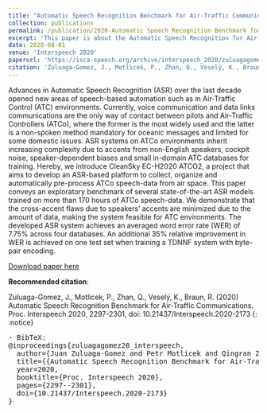 ```yaml
---
title: "Automatic Speech Recognition Benchmark for Air-Traffic Communications"
collection: publications
permalink: /publication/2020-Automatic Speech Recognition Benchmark for Air-Traffic Communications
excerpt: 'This paper is about the Automatic Speech Recognition for Air-traffic Control Communications'
date: 2020-08-01
venue: 'Interspeech 2020'
paperurl: 'https://isca-speech.org/archive/interspeech_2020/zuluagagomez20_interspeech.html'
citation: 'Zuluaga-Gomez, J., Motlicek, P., Zhan, Q., Veselý, K., Braun, R. (2020) Automatic Speech Recognition Benchmark for Air-Traffic Communications. Proc. Interspeech 2020, 2297-2301, doi: 10.21437/Interspeech.2020-2173.'
---
```


Advances in Automatic Speech Recognition (ASR) over the last decade opened new areas of speech-based automation such as in Air-Traffic Control (ATC) environments. Currently, voice communication and data links communications are the only way of contact between pilots and Air-Traffic Controllers (ATCo), where the former is the most widely used and the latter is a non-spoken method mandatory for oceanic messages and limited for some domestic issues. ASR systems on ATCo environments inherit increasing complexity due to accents from non-English speakers, cockpit noise, speaker-dependent biases and small in-domain ATC databases for training. Hereby, we introduce CleanSky EC-H2020 ATCO2, a project that aims to develop an ASR-based platform to collect, organize and automatically pre-process ATCo speech-data from air space. This paper conveys an exploratory benchmark of several state-of-the-art ASR models trained on more than 170 hours of ATCo speech-data. We demonstrate that the cross-accent flaws due to speakers’ accents are minimized due to the amount of data, making the system feasible for ATC environments. The developed ASR system achieves an averaged word error rate (WER) of 7.75% across four databases. An additional 35% relative improvement in WER is achieved on one test set when training a TDNNF system with byte-pair encoding.


[Download paper here](https://github.com/JuanPZuluaga/JuanPZuluaga.github.io/blob/master/files/pdf/2020_Automatic%20Speech%20Recognition%20Benchmark_2020.pdf)

**Recommended citation**: 

Zuluaga-Gomez, J., Motlicek, P., Zhan, Q., Veselý, K., Braun, R. (2020) Automatic Speech Recognition Benchmark for Air-Traffic Communications. Proc. Interspeech 2020, 2297-2301, doi: 10.21437/Interspeech.2020-2173
{: .notice}

<pre>
- BibTeX:
@inproceedings{zuluagagomez20_interspeech,
  author={Juan Zuluaga-Gomez and Petr Motlicek and Qingran Zhan and Karel Veselý and Rudolf Braun},
  title={{Automatic Speech Recognition Benchmark for Air-Traffic Communications}},
  year=2020,
  booktitle={Proc. Interspeech 2020},
  pages={2297--2301},
  doi={10.21437/Interspeech.2020-2173}
}
</pre>